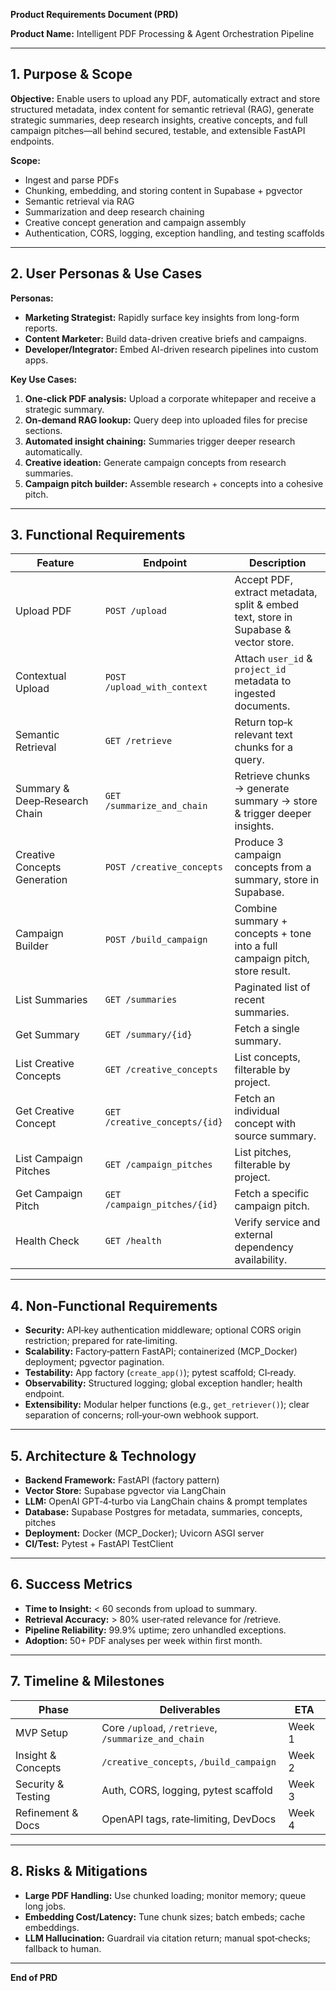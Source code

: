 **Product Requirements Document (PRD)**

**Product Name:** Intelligent PDF Processing & Agent Orchestration Pipeline

---

## 1. Purpose & Scope

**Objective:** Enable users to upload any PDF, automatically extract and store structured metadata, index content for semantic retrieval (RAG), generate strategic summaries, deep research insights, creative concepts, and full campaign pitches—all behind secured, testable, and extensible FastAPI endpoints.

**Scope:**
- Ingest and parse PDFs
- Chunking, embedding, and storing content in Supabase + pgvector
- Semantic retrieval via RAG
- Summarization and deep research chaining
- Creative concept generation and campaign assembly
- Authentication, CORS, logging, exception handling, and testing scaffolds

---

## 2. User Personas & Use Cases

**Personas:**
- **Marketing Strategist:** Rapidly surface key insights from long-form reports.
- **Content Marketer:** Build data-driven creative briefs and campaigns.
- **Developer/Integrator:** Embed AI-driven research pipelines into custom apps.

**Key Use Cases:**
1. **One‑click PDF analysis:** Upload a corporate whitepaper and receive a strategic summary.
2. **On‑demand RAG lookup:** Query deep into uploaded files for precise sections.
3. **Automated insight chaining:** Summaries trigger deeper research automatically.
4. **Creative ideation:** Generate campaign concepts from research summaries.
5. **Campaign pitch builder:** Assemble research + concepts into a cohesive pitch.

---

## 3. Functional Requirements

| Feature                        | Endpoint                 | Description                                                                                 |
|--------------------------------|--------------------------|---------------------------------------------------------------------------------------------|
| Upload PDF                     | `POST /upload`           | Accept PDF, extract metadata, split & embed text, store in Supabase & vector store.       |
| Contextual Upload              | `POST /upload_with_context` | Attach `user_id` & `project_id` metadata to ingested documents.                          |
| Semantic Retrieval             | `GET /retrieve`          | Return top‑k relevant text chunks for a query.                                             |
| Summary & Deep‑Research Chain  | `GET /summarize_and_chain` | Retrieve chunks → generate summary → store & trigger deeper insights.                   |
| Creative Concepts Generation   | `POST /creative_concepts` | Produce 3 campaign concepts from a summary, store in Supabase.                           |
| Campaign Builder               | `POST /build_campaign`    | Combine summary + concepts + tone into a full campaign pitch, store result.               |
| List Summaries                 | `GET /summaries`         | Paginated list of recent summaries.                                                       |
| Get Summary                    | `GET /summary/{id}`      | Fetch a single summary.                                                                    |
| List Creative Concepts         | `GET /creative_concepts` | List concepts, filterable by project.                                                      |
| Get Creative Concept           | `GET /creative_concepts/{id}` | Fetch an individual concept with source summary.                                        |
| List Campaign Pitches          | `GET /campaign_pitches`  | List pitches, filterable by project.                                                       |
| Get Campaign Pitch             | `GET /campaign_pitches/{id}` | Fetch a specific campaign pitch.                                                        |
| Health Check                   | `GET /health`            | Verify service and external dependency availability.                                       |

---

## 4. Non‑Functional Requirements

- **Security:** API‑key authentication middleware; optional CORS origin restriction; prepared for rate‑limiting.
- **Scalability:** Factory‑pattern FastAPI; containerized (MCP_Docker) deployment; pgvector pagination.
- **Testability:** App factory (`create_app()`); pytest scaffold; CI‑ready.
- **Observability:** Structured logging; global exception handler; health endpoint.
- **Extensibility:** Modular helper functions (e.g., `get_retriever()`); clear separation of concerns; roll‑your‑own webhook support.

---

## 5. Architecture & Technology

- **Backend Framework:** FastAPI (factory pattern)
- **Vector Store:** Supabase pgvector via LangChain
- **LLM:** OpenAI GPT‑4‑turbo via LangChain chains & prompt templates
- **Database:** Supabase Postgres for metadata, summaries, concepts, pitches
- **Deployment:** Docker (MCP_Docker); Uvicorn ASGI server
- **CI/Test:** Pytest + FastAPI TestClient

---

## 6. Success Metrics

- **Time to Insight:** < 60 seconds from upload to summary.
- **Retrieval Accuracy:** > 80% user‑rated relevance for /retrieve.
- **Pipeline Reliability:** 99.9% uptime; zero unhandled exceptions.
- **Adoption:** 50+ PDF analyses per week within first month.

---

## 7. Timeline & Milestones

| Phase               | Deliverables                                    | ETA       |
|---------------------|-------------------------------------------------|-----------|
| MVP Setup           | Core `/upload`, `/retrieve`, `/summarize_and_chain` | Week 1    |
| Insight & Concepts  | `/creative_concepts`, `/build_campaign`          | Week 2    |
| Security & Testing  | Auth, CORS, logging, pytest scaffold            | Week 3    |
| Refinement & Docs   | OpenAPI tags, rate‑limiting, DevDocs             | Week 4    |

---

## 8. Risks & Mitigations

- **Large PDF Handling:** Use chunked loading; monitor memory; queue long jobs.  
- **Embedding Cost/Latency:** Tune chunk sizes; batch embeds; cache embeddings.  
- **LLM Hallucination:** Guardrail via citation return; manual spot‑checks; fallback to human.    

---

**End of PRD**


